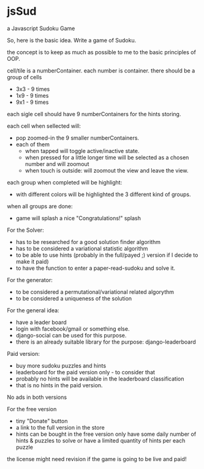 # jsSud
a Javascript Sudoku Game

So, here is the basic idea.
Write a game of Sudoku.

the concept is to keep as much as possible to me to the basic principles of OOP.

cell/tile is a numberContainer.
each number is container.
there should be a group of cells
 - 3x3 - 9 times
 - 1x9 - 9 times
 - 9x1 - 9 times

each sigle cell should have 9 numberContainers for the hints storing.

each cell when sellected will:
 - pop zoomed-in the 9 smaller numberContainers.
 - each of them
 	- when tapped will toggle active/inactive state.
 	- when pressed for a little longer time will be selected as a chosen number and will zoomout
 	- when touch is outside: will zoomout the view and leave the view.

each group when completed will be highlight:
 - with different colors will be highlighted the 3 different kind of groups. 

when all groups are done:
 - game will splash a nice "Congratulations!" splash



 For the Solver:
  - has to be researched for a good solution finder algorithm
  - has to be considered a variational statistic algorithm 
  - to be able to use hints (probably in the full/payed ;) version if I decide to make it paid)
  - to have the function to enter a paper-read-sudoku and solve it.

For the generator:
  - to be considered a permutational/variational related algorythm
  - to be considered a uniqueness of the solution

For the general idea:
 - have a leader board
 - login with facebook/gmail or something else.
 - django-social can be used for this purpose.
 - there is an already suitable library for the purpose: django-leaderboard

 Paid version:
  - buy more sudoku puzzles and hints
  - leaderboard for the paid version only - to consider that
  - probably no hints will be available in the leaderboard classification
  - that is no hints in the paid version.
 
 No ads in both versions

For the free version
 - tiny "Donate" button
 - a link to the full version in the store
 - hints can be bought in the free version only
   have some daily number of hints & puzzles to solve
   or have a limited quantity of hints per each puzzle


 the license might need revision if the game is going to be live and paid!
